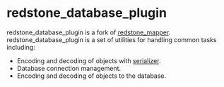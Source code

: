 # redstone_database_plugin

redstone_database_plugin is a fork of [redstone_mapper](https://github.com/redstone-dart/redstone_mapper).
redstone_database_plugin is a set of utilities for handling common tasks including:

* Encoding and decoding of objects with [serializer](https://github.com/walletek/serializer).
* Database connection management.
* Encoding and decoding of objects to the database.
